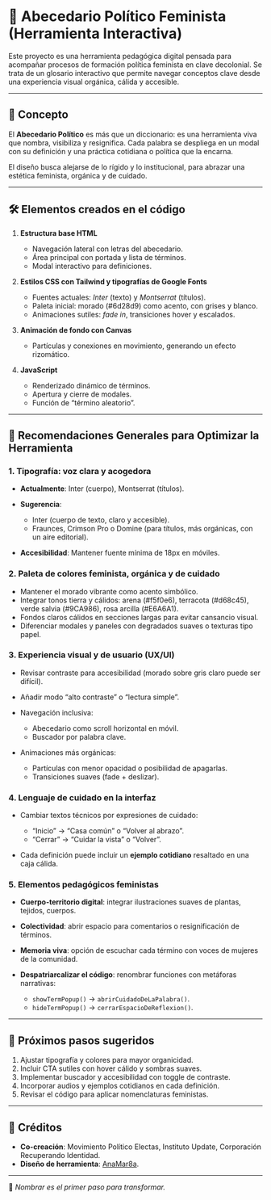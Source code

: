 # 📖 Abecedario Político Feminista (Herramienta Interactiva)

Este proyecto es una herramienta pedagógica digital pensada para acompañar procesos de formación política feminista en clave decolonial. Se trata de un glosario interactivo que permite navegar conceptos clave desde una experiencia visual orgánica, cálida y accesible.

---

## 🌟 Concepto

El **Abecedario Político** es más que un diccionario: es una herramienta viva que nombra, visibiliza y resignifica. Cada palabra se despliega en un modal con su definición y una práctica cotidiana o política que la encarna.

El diseño busca alejarse de lo rígido y lo institucional, para abrazar una estética feminista, orgánica y de cuidado.

---

## 🛠️ Elementos creados en el código

1. **Estructura base HTML**

   * Navegación lateral con letras del abecedario.
   * Área principal con portada y lista de términos.
   * Modal interactivo para definiciones.

2. **Estilos CSS con Tailwind y tipografías de Google Fonts**

   * Fuentes actuales: *Inter* (texto) y *Montserrat* (títulos).
   * Paleta inicial: morado (#6d28d9) como acento, con grises y blanco.
   * Animaciones sutiles: *fade in*, transiciones hover y escalados.

3. **Animación de fondo con Canvas**

   * Partículas y conexiones en movimiento, generando un efecto rizomático.

4. **JavaScript**

   * Renderizado dinámico de términos.
   * Apertura y cierre de modales.
   * Función de “término aleatorio”.

---

## 🌿 Recomendaciones Generales para Optimizar la Herramienta

### 1. Tipografía: voz clara y acogedora

* **Actualmente**: Inter (cuerpo), Montserrat (títulos).
* **Sugerencia**:

  * Inter (cuerpo de texto, claro y accesible).
  * Fraunces, Crimson Pro o Domine (para títulos, más orgánicas, con un aire editorial).
* **Accesibilidad**: Mantener fuente mínima de 18px en móviles.

### 2. Paleta de colores feminista, orgánica y de cuidado

* Mantener el morado vibrante como acento simbólico.
* Integrar tonos tierra y cálidos: arena (#f5f0e6), terracota (#d68c45), verde salvia (#9CA986), rosa arcilla (#E6A6A1).
* Fondos claros cálidos en secciones largas para evitar cansancio visual.
* Diferenciar modales y paneles con degradados suaves o texturas tipo papel.

### 3. Experiencia visual y de usuario (UX/UI)

* Revisar contraste para accesibilidad (morado sobre gris claro puede ser difícil).
* Añadir modo “alto contraste” o “lectura simple”.
* Navegación inclusiva:

  * Abecedario como scroll horizontal en móvil.
  * Buscador por palabra clave.
* Animaciones más orgánicas:

  * Partículas con menor opacidad o posibilidad de apagarlas.
  * Transiciones suaves (fade + deslizar).

### 4. Lenguaje de cuidado en la interfaz

* Cambiar textos técnicos por expresiones de cuidado:

  * “Inicio” → “Casa común” o “Volver al abrazo”.
  * “Cerrar” → “Cuidar la vista” o “Volver”.
* Cada definición puede incluir un **ejemplo cotidiano** resaltado en una caja cálida.

### 5. Elementos pedagógicos feministas

* **Cuerpo-territorio digital**: integrar ilustraciones suaves de plantas, tejidos, cuerpos.
* **Colectividad**: abrir espacio para comentarios o resignificación de términos.
* **Memoria viva**: opción de escuchar cada término con voces de mujeres de la comunidad.
* **Despatriarcalizar el código**: renombrar funciones con metáforas narrativas:

  * `showTermPopup()` → `abrirCuidadoDeLaPalabra()`.
  * `hideTermPopup()` → `cerrarEspacioDeReflexion()`.

---

## 🚀 Próximos pasos sugeridos

1. Ajustar tipografía y colores para mayor organicidad.
2. Incluir CTA sutiles con hover cálido y sombras suaves.
3. Implementar buscador y accesibilidad con toggle de contraste.
4. Incorporar audios y ejemplos cotidianos en cada definición.
5. Revisar el código para aplicar nomenclaturas feministas.

---

## 🤝 Créditos

* **Co-creación**: Movimiento Político Electas, Instituto Update, Corporación Recuperando Identidad.
* **Diseño de herramienta**: [AnaMar8a](https://www.linkedin.com/in/8aanamaria/).

---

💜 *Nombrar es el primer paso para transformar.*
